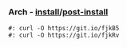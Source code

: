 ### Arch - [install](arch-install.sh)/[post-install](arch-post-install.sh)
    #: curl -O https://git.io/fjkB5
    #: curl -O https://git.io/fjkRv
